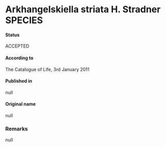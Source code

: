 Arkhangelskiella striata H. Stradner SPECIES
=======

#### Status
ACCEPTED

#### According to
The Catalogue of Life, 3rd January 2011

#### Published in
null

#### Original name
null

### Remarks
null